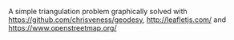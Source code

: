 A simple triangulation problem graphically solved with https://github.com/chrisveness/geodesy, http://leafletjs.com/ and https://www.openstreetmap.org/
